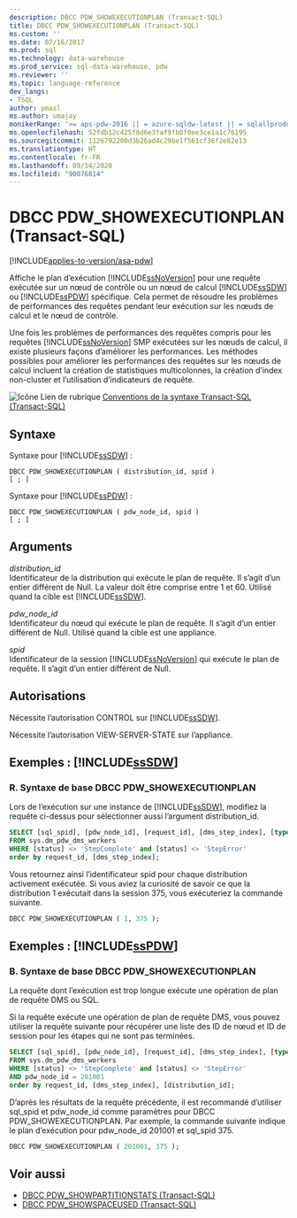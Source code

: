 ```yaml
---
description: DBCC PDW_SHOWEXECUTIONPLAN (Transact-SQL)
title: DBCC PDW_SHOWEXECUTIONPLAN (Transact-SQL)
ms.custom: ''
ms.date: 07/16/2017
ms.prod: sql
ms.technology: data-warehouse
ms.prod_service: sql-data-warehouse, pdw
ms.reviewer: ''
ms.topic: language-reference
dev_langs:
- TSQL
author: pmasl
ms.author: umajay
monikerRange: '>= aps-pdw-2016 || = azure-sqldw-latest || = sqlallproducts-allversions'
ms.openlocfilehash: 52fdb12c425f8d6e3faf9fb0f0ee3ce1a1c76195
ms.sourcegitcommit: 1126792200d3b26ad4c29be1f561cf36f2e82e13
ms.translationtype: HT
ms.contentlocale: fr-FR
ms.lasthandoff: 09/14/2020
ms.locfileid: "90076814"
---
```

# <a name="dbcc-pdw_showexecutionplan-transact-sql"></a>DBCC PDW_SHOWEXECUTIONPLAN (Transact-SQL)

[!INCLUDE[applies-to-version/asa-pdw](../../includes/applies-to-version/asa-pdw.md)]

Affiche le plan d’exécution [!INCLUDE[ssNoVersion](../../includes/ssnoversion-md.md)] pour une requête exécutée sur un nœud de contrôle ou un nœud de calcul [!INCLUDE[ssSDW](../../includes/sssdw-md.md)] ou [!INCLUDE[ssPDW](../../includes/sspdw-md.md)] spécifique. Cela permet de résoudre les problèmes de performances des requêtes pendant leur exécution sur les nœuds de calcul et le nœud de contrôle.
  
Une fois les problèmes de performances des requêtes compris pour les requêtes [!INCLUDE[ssNoVersion](../../includes/ssnoversion-md.md)] SMP exécutées sur les nœuds de calcul, il existe plusieurs façons d’améliorer les performances. Les méthodes possibles pour améliorer les performances des requêtes sur les nœuds de calcul incluent la création de statistiques multicolonnes, la création d’index non-cluster et l’utilisation d’indicateurs de requête.
  
![Icône Lien de rubrique](../../database-engine/configure-windows/media/topic-link.gif "Icône du lien de rubrique") [Conventions de la syntaxe Transact-SQL &#40;Transact-SQL&#41;](../../t-sql/language-elements/transact-sql-syntax-conventions-transact-sql.md)
  
## <a name="syntax"></a>Syntaxe  
Syntaxe pour [!INCLUDE[ssSDW](../../includes/sssdwfull-md.md)] :

```syntaxsql
DBCC PDW_SHOWEXECUTIONPLAN ( distribution_id, spid )  
[ ; ]  
```  

Syntaxe pour [!INCLUDE[ssPDW](../../includes/sspdw-md.md)] :
  
```syntaxsql
DBCC PDW_SHOWEXECUTIONPLAN ( pdw_node_id, spid )  
[ ; ]  
```  

## <a name="arguments"></a>Arguments  
 *distribution_id*  
 Identificateur de la distribution qui exécute le plan de requête. Il s’agit d’un entier différent de Null. La valeur doit être comprise entre 1 et 60. Utilisé quand la cible est [!INCLUDE[ssSDW](../../includes/sssdw-md.md)].  
  
 *pdw_node_id*  
 Identificateur du nœud qui exécute le plan de requête. Il s’agit d’un entier différent de Null. Utilisé quand la cible est une appliance.  
  
 *spid*  
 Identificateur de la session [!INCLUDE[ssNoVersion](../../includes/ssnoversion-md.md)] qui exécute le plan de requête. Il s’agit d’un entier différent de Null.  
  
## <a name="permissions"></a>Autorisations  
 Nécessite l’autorisation CONTROL sur [!INCLUDE[ssSDW](../../includes/sssdw-md.md)].  
  
Nécessite l’autorisation VIEW-SERVER-STATE sur l’appliance.
  
## <a name="examples-sssdw"></a>Exemples : [!INCLUDE[ssSDW](../../includes/sssdw-md.md)]  
  
### <a name="a-dbcc-pdw_showexecutionplan-basic-syntax"></a>R. Syntaxe de base DBCC PDW_SHOWEXECUTIONPLAN  
 Lors de l’exécution sur une instance de [!INCLUDE[ssSDW](../../includes/sssdw-md.md)], modifiez la requête ci-dessus pour sélectionner aussi l’argument distribution_id.  
  
```sql
SELECT [sql_spid], [pdw_node_id], [request_id], [dms_step_index], [type], [start_time], [end_time], [status], [distribution_id]  
FROM sys.dm_pdw_dms_workers   
WHERE [status] <> 'StepComplete' and [status] <> 'StepError'  
order by request_id, [dms_step_index];  
```  
  
Vous retournez ainsi l’identificateur spid pour chaque distribution activement exécutée. Si vous aviez la curiosité de savoir ce que la distribution 1 exécutait dans la session 375, vous exécuteriez la commande suivante.
  
```sql
DBCC PDW_SHOWEXECUTIONPLAN ( 1, 375 );  
```  

## <a name="examples-sspdw"></a>Exemples : [!INCLUDE[ssPDW](../../includes/sspdw-md.md)]  
### <a name="b-dbcc-pdw_showexecutionplan-basic-syntax"></a>B. Syntaxe de base DBCC PDW_SHOWEXECUTIONPLAN  
 La requête dont l’exécution est trop longue exécute une opération de plan de requête DMS ou SQL.  
  
Si la requête exécute une opération de plan de requête DMS, vous pouvez utiliser la requête suivante pour récupérer une liste des ID de nœud et ID de session pour les étapes qui ne sont pas terminées.
  
```sql
SELECT [sql_spid], [pdw_node_id], [request_id], [dms_step_index], [type], [start_time], [end_time], [status]   
FROM sys.dm_pdw_dms_workers   
WHERE [status] <> 'StepComplete' and [status] <> 'StepError'  
AND pdw_node_id = 201001   
order by request_id, [dms_step_index], [distribution_id];  
```  
  
D’après les résultats de la requête précédente, il est recommandé d’utiliser sql_spid et pdw_node_id comme paramètres pour DBCC PDW_SHOWEXECUTIONPLAN. Par exemple, la commande suivante indique le plan d’exécution pour pdw_node_id 201001 et sql_spid 375.
  
```sql
DBCC PDW_SHOWEXECUTIONPLAN ( 201001, 375 );  
```  

## <a name="see-also"></a>Voir aussi

- [DBCC PDW_SHOWPARTITIONSTATS &#40;Transact-SQL&#41;](dbcc-pdw-showpartitionstats-transact-sql.md)  
- [DBCC PDW_SHOWSPACEUSED &#40;Transact-SQL&#41;](dbcc-pdw-showspaceused-transact-sql.md)
